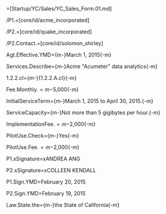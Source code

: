 =[Startup/YC/Sales/YC_Sales_Form.01.md]

/P1.=[core/id/acme_incorporated]

/P2.=[core/id/quake_incorporated]

/P2.Contact.=[core/id/solomon_shirley]
  
Agt.Effective.YMD={m-}March 1, 2015{-m}

Services.Describe={m-}Acme "Acumeter" data analytics{-m}

1.2.2.cl={m-}{1.2.2.A.cl}{-m}

Fee.Monthly.$={m-}$5,000{-m}

InitialServiceTerm={m-}March 1, 2015 to April 30, 2015.{-m}

ServiceCapacity={m-}Not more than 5 gigibytes per hour.{-m}

ImplementationFee.$={m-}$2,000{-m}

PilotUse.Check={m-}Yes{-m}

PilotUse.Fee.$={m-}$2,000{-m}

P1.xSignature=xANDREA ANG

P2.xSignature=xCOLLEEN KENDALL 

P1.Sign.YMD=February 20, 2015

P2.Sign.YMD=February 19, 2015

Law.State.the={m-}the State of California{-m}
